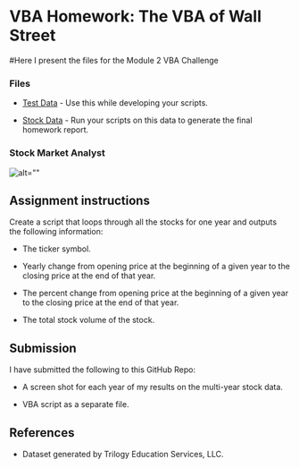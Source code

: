 # VBA Homework: The VBA of Wall Street

#Here I present the files for the Module 2 VBA Challenge
### Files

* [Test Data](Resources/alphabetical_testing.xlsx) - Use this while developing your scripts.

* [Stock Data](Resources/Multiple_year_stock_data.xlsx) - Run your scripts on this data to generate the final homework report.

### Stock Market Analyst

![alt=""](Images/stockmarket.jpg)

## Assignment instructions

Create a script that loops through all the stocks for one year and outputs the following information:

  * The ticker symbol.

  * Yearly change from opening price at the beginning of a given year to the closing price at the end of that year.

  * The percent change from opening price at the beginning of a given year to the closing price at the end of that year.

  * The total stock volume of the stock.


## Submission

I have submitted the following to this GitHub Repo:

  * A screen shot for each year of my results on the multi-year stock data.

  * VBA script as a separate file.


## References

* Dataset generated by Trilogy Education Services, LLC.


